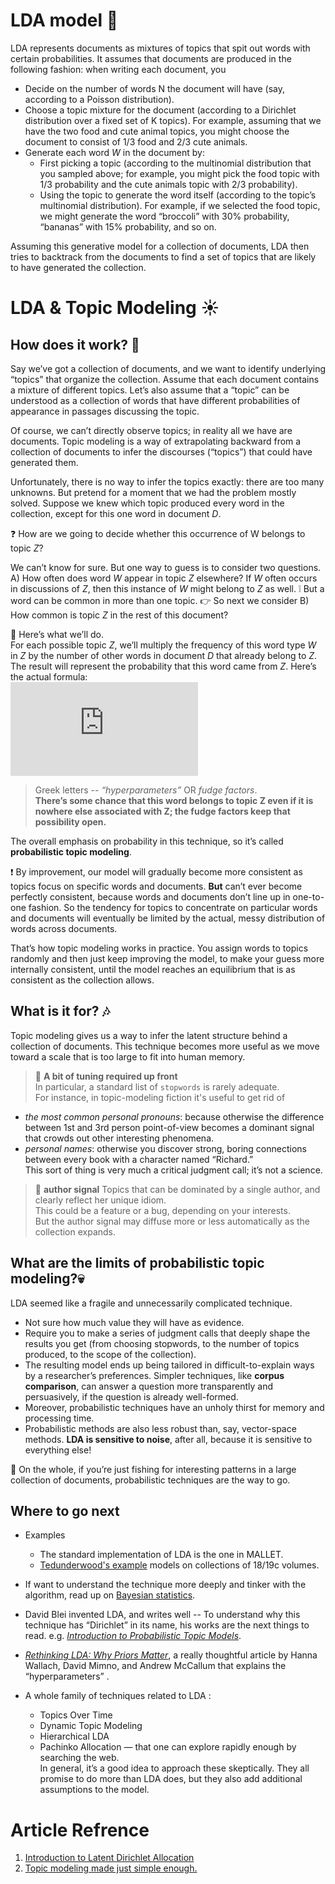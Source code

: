 # LDA model :thought_balloon:
LDA represents documents as mixtures of topics that spit out words with certain probabilities. It assumes that documents are produced in the following fashion: when writing each document, you

*  Decide on the number of words N the document will have (say, according to a Poisson distribution).  
*  Choose a topic mixture for the document (according to a Dirichlet distribution over a fixed set of K topics). For example, assuming that we have the two food and cute animal topics, you might choose the document to consist of 1/3 food and 2/3 cute animals.  
*  Generate each word *W* in the document by:  
   *  First picking a topic (according to the multinomial distribution that you sampled above; for example, you might pick the food topic with 1/3 probability and the cute animals topic with 2/3 probability).  
   *  Using the topic to generate the word itself (according to the topic’s multinomial distribution). For example, if we selected the food topic, we might generate the word “broccoli” with 30% probability, “bananas” with 15% probability, and so on.

Assuming this generative model for a collection of documents, LDA then tries to backtrack from the documents to find a set of topics that are likely to have generated the collection.

# LDA & Topic Modeling :sunny:

## How does it work? :paw_prints:

Say we’ve got a collection of documents, and we want to identify underlying “topics” that organize the collection. Assume that each document contains a mixture of different topics. Let’s also assume that a “topic” can be understood as a collection of words that have different probabilities of appearance in passages discussing the topic.

Of course, we can’t directly observe topics; in reality all we have are documents. Topic modeling is a way of extrapolating backward from a collection of documents to infer the discourses (“topics”) that could have generated them.

Unfortunately, there is no way to infer the topics exactly: there are too many unknowns. But pretend for a moment that we had the problem mostly solved. Suppose we knew which topic produced every word in the collection, except for this one word in document *D*.

:question: How are we going to decide whether this occurrence of W belongs to topic *Z*?

We can’t know for sure. But one way to guess is to consider two questions.
  A) How often does word *W* appear in topic *Z* elsewhere? If *W* often occurs in discussions of *Z*, then this instance of *W* might belong to *Z* as well. :grey_exclamation: But a word can be common in more than one topic. :point_right: So next we consider
  B) How common is topic *Z* in the rest of this document?

:cactus: Here’s what we’ll do.   
For each possible topic *Z*, we’ll multiply the frequency of this word type *W* in *Z* by the number of other words in document *D* that already belong to *Z*. The result will represent the probability that this word came from *Z*. Here’s the actual formula:    
![equation](https://latex.codecogs.com/svg.latex?%5Cinline%20%5Cdpi%7B100%7D%20%5Cfn_cs%20P%28%20Z%20%5Cmid%20W%2CD%29%3D%20%5Cfrac%7B%5C%23%20%7E%20of%20%7E%20word%20%7E%20W%20%7E%20in%20%7E%20topic%20Z%20%7E&plus;%20%7E%20%5Cbeta_%7Bw%7D%7D%7B%7B%20total%20%7E%20tokens%20%7E%20in%20%7E%20Z%20%7E%20&plus;%20%7D%7E%20%5Cbeta%7D%20*%20%28%5Ctext%7B%5C%23%20of%20words%20in%20D%20that%20belongs%20to%20Z%20&plus;%20%7D%5Calpha%20%29)

> Greek letters -- *“hyperparameters”* OR *fudge factors*.   
**There’s some chance that this word belongs to topic Z even if it is nowhere else associated with Z; the fudge factors keep that possibility open.** 

The overall emphasis on probability in this technique, so it’s called **probabilistic topic modeling**.

:exclamation: By improvement, our model will gradually become more consistent as topics focus on specific words and documents. **But** can’t ever become perfectly consistent, because words and documents don’t line up in one-to-one fashion. So the tendency for topics to concentrate on particular words and documents will eventually be limited by the actual, messy distribution of words across documents.

That’s how topic modeling works in practice. You assign words to topics randomly and then just keep improving the model, to make your guess more internally consistent, until the model reaches an equilibrium that is as consistent as the collection allows.

## What is it for? :notes:

Topic modeling gives us a way to infer the latent structure behind a collection of documents. This technique becomes more useful as we move toward a scale that is too large to fit into human memory.

> :cop: **A bit of tuning required up front**  
In particular, a standard list of `stopwords` is rarely adequate.   
For instance, in topic-modeling fiction it's useful to get rid of  
*   *the most common personal pronouns*: because otherwise the difference between 1st and 3rd person point-of-view becomes a dominant signal that crowds out other interesting phenomena.  
*   *personal names*: otherwise you discover strong, boring connections between every book with a character named “Richard.”   
This sort of thing is very much a critical judgment call; it’s not a science.


> :man: **author signal**
Topics that can be dominated by a single author, and clearly reflect her unique idiom.   
This could be a feature or a bug, depending on your interests.  
But the author signal may diffuse more or less automatically as the collection expands.


## What are the limits of probabilistic topic modeling?:skull:
LDA seemed like a fragile and unnecessarily complicated technique.
*  Not sure how much value they will have as evidence.  
*  Require you to make a series of judgment calls that deeply shape the results you get (from choosing stopwords, to the number of topics produced, to the scope of the collection).  
*  The resulting model ends up being tailored in difficult-to-explain ways by a researcher’s preferences. Simpler techniques, like **corpus comparison**, can answer a question more transparently and persuasively, if the question is already well-formed.  
*  Moreover, probabilistic techniques have an unholy thirst for memory and processing time.   
*  Probabilistic methods are also less robust than, say, vector-space methods. **LDA is sensitive to noise**, after all, because it is sensitive to everything else!

:feet: On the whole, if you’re just fishing for interesting patterns in a large collection of documents, probabilistic techniques are the way to go.

## Where to go next

* Examples
  *  The standard implementation of LDA is the one in MALLET.
  *  [Tedunderwood's example](https://github.com/tedunderwood/BrowseLDA) models on collections of 18/19c volumes.

* If want to understand the technique more deeply and tinker with the algorithm, read up on [Bayesian statistics](http://en.wikipedia.org/wiki/Bayesian_probability).

* David Blei invented LDA, and writes well -- To understand why this technique has “Dirichlet” in its name, his works are the next things to read. e.g. [*Introduction to Probabilistic Topic Models*](http://www.cs.princeton.edu/~blei/publications.html).

* [*Rethinking LDA: Why Priors Matter*](http://people.cs.umass.edu/~mimno/publications.html), a really thoughtful article by Hanna Wallach, David Mimno, and Andrew McCallum that explains the “hyperparameters” .

* A whole family of techniques related to LDA :
  * Topics Over Time
  *  Dynamic Topic Modeling
  *  Hierarchical LDA
  *  Pachinko Allocation — that one can explore rapidly enough by searching the web.   
  In general, it’s a good idea to approach these skeptically. They all promise to do more than LDA does, but they also add additional assumptions to the model.

  

# Article Refrence 
1. [Introduction to Latent Dirichlet Allocation](http://blog.echen.me/2011/08/22/introduction-to-latent-dirichlet-allocation/)
2. [Topic modeling made just simple enough.](https://tedunderwood.com/2012/04/07/topic-modeling-made-just-simple-enough/)

